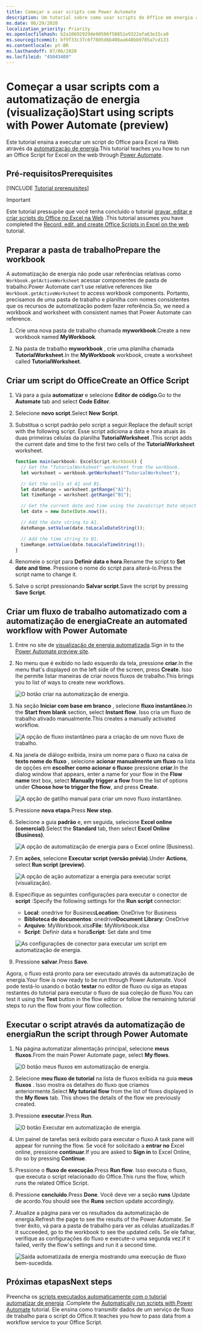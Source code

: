 ```yaml
---
title: Começar a usar scripts com Power Automate
description: Um tutorial sobre como usar scripts do Office em energia automatizada através de um gatilho manual.
ms.date: 06/29/2020
localization_priority: Priority
ms.openlocfilehash: b2a10692929de90506f58851e9322afa63e15ca0
ms.sourcegitcommit: bf9f33c37c6f7805d6b408aa648bb9785a7cd133
ms.contentlocale: pt-BR
ms.lasthandoff: 07/06/2020
ms.locfileid: "45043409"
---
```

# <a name="start-using-scripts-with-power-automate-preview"></a><span data-ttu-id="6c9cf-103">Começar a usar scripts com a automatização de energia (visualização)</span><span class="sxs-lookup"><span data-stu-id="6c9cf-103">Start using scripts with Power Automate (preview)</span></span>

<span data-ttu-id="6c9cf-104">Este tutorial ensina a executar um script do Office para Excel na Web através da [automatização de energia](https://flow.microsoft.com).</span><span class="sxs-lookup"><span data-stu-id="6c9cf-104">This tutorial teaches you how to run an Office Script for Excel on the web through [Power Automate](https://flow.microsoft.com).</span></span>

## <a name="prerequisites"></a><span data-ttu-id="6c9cf-105">Pré-requisitos</span><span class="sxs-lookup"><span data-stu-id="6c9cf-105">Prerequisites</span></span>

[!INCLUDE [Tutorial prerequisites](../includes/tutorial-prerequisites.md)]

> [!IMPORTANT]
> <span data-ttu-id="6c9cf-106">Este tutorial pressupõe que você tenha concluído o tutorial [gravar, editar e criar scripts do Office no Excel na Web](excel-tutorial.md) .</span><span class="sxs-lookup"><span data-stu-id="6c9cf-106">This tutorial assumes you have completed the [Record, edit, and create Office Scripts in Excel on the web](excel-tutorial.md) tutorial.</span></span>

## <a name="prepare-the-workbook"></a><span data-ttu-id="6c9cf-107">Preparar a pasta de trabalho</span><span class="sxs-lookup"><span data-stu-id="6c9cf-107">Prepare the workbook</span></span>

<span data-ttu-id="6c9cf-108">A automatização de energia não pode usar referências relativas como `Workbook.getActiveWorksheet` acessar componentes de pasta de trabalho.</span><span class="sxs-lookup"><span data-stu-id="6c9cf-108">Power Automate can't use relative references like `Workbook.getActiveWorksheet` to access workbook components.</span></span> <span data-ttu-id="6c9cf-109">Portanto, precisamos de uma pasta de trabalho e planilha com nomes consistentes que os recursos de automatização podem fazer referência.</span><span class="sxs-lookup"><span data-stu-id="6c9cf-109">So, we need a workbook and worksheet with consistent names that Power Automate can reference.</span></span>

1. <span data-ttu-id="6c9cf-110">Crie uma nova pasta de trabalho chamada **myworkbook**.</span><span class="sxs-lookup"><span data-stu-id="6c9cf-110">Create a new workbook named **MyWorkbook**.</span></span>

2. <span data-ttu-id="6c9cf-111">Na pasta de trabalho **myworkbook** , crie uma planilha chamada **TutorialWorksheet**.</span><span class="sxs-lookup"><span data-stu-id="6c9cf-111">In the **MyWorkbook** workbook, create a worksheet called **TutorialWorksheet**.</span></span>

## <a name="create-an-office-script"></a><span data-ttu-id="6c9cf-112">Criar um script do Office</span><span class="sxs-lookup"><span data-stu-id="6c9cf-112">Create an Office Script</span></span>

1. <span data-ttu-id="6c9cf-113">Vá para a guia **automatizar** e selecione **Editor de código**.</span><span class="sxs-lookup"><span data-stu-id="6c9cf-113">Go to the **Automate** tab and select **Code Editor**.</span></span>

2. <span data-ttu-id="6c9cf-114">Selecione **novo script**.</span><span class="sxs-lookup"><span data-stu-id="6c9cf-114">Select **New Script**.</span></span>

3. <span data-ttu-id="6c9cf-115">Substitua o script padrão pelo script a seguir.</span><span class="sxs-lookup"><span data-stu-id="6c9cf-115">Replace the default script with the following script.</span></span> <span data-ttu-id="6c9cf-116">Esse script adiciona a data e hora atuais às duas primeiras células da planilha **TutorialWorksheet** .</span><span class="sxs-lookup"><span data-stu-id="6c9cf-116">This script adds the current date and time to the first two cells of the **TutorialWorksheet** worksheet.</span></span>

    ```TypeScript
    function main(workbook: ExcelScript.Workbook) {
      // Get the "TutorialWorksheet" worksheet from the workbook.
      let worksheet = workbook.getWorksheet("TutorialWorksheet");

      // Get the cells at A1 and B1.
      let dateRange = worksheet.getRange("A1");
      let timeRange = worksheet.getRange("B1");

      // Get the current date and time using the JavaScript Date object.
      let date = new Date(Date.now());

      // Add the date string to A1.
      dateRange.setValue(date.toLocaleDateString());

      // Add the time string to B1.
      timeRange.setValue(date.toLocaleTimeString());
    }
    ```

4. <span data-ttu-id="6c9cf-117">Renomeie o script para **Definir data e hora**.</span><span class="sxs-lookup"><span data-stu-id="6c9cf-117">Rename the script to **Set date and time**.</span></span> <span data-ttu-id="6c9cf-118">Pressione o nome do script para alterá-lo.</span><span class="sxs-lookup"><span data-stu-id="6c9cf-118">Press the script name to change it.</span></span>

5. <span data-ttu-id="6c9cf-119">Salve o script pressionando **Salvar script**.</span><span class="sxs-lookup"><span data-stu-id="6c9cf-119">Save the script by pressing **Save Script**.</span></span>

## <a name="create-an-automated-workflow-with-power-automate"></a><span data-ttu-id="6c9cf-120">Criar um fluxo de trabalho automatizado com a automatização de energia</span><span class="sxs-lookup"><span data-stu-id="6c9cf-120">Create an automated workflow with Power Automate</span></span>

1. <span data-ttu-id="6c9cf-121">Entre no site de [visualização de energia automatizada](https://flow.microsoft.com).</span><span class="sxs-lookup"><span data-stu-id="6c9cf-121">Sign in to the [Power Automate preview site](https://flow.microsoft.com).</span></span>

2. <span data-ttu-id="6c9cf-122">No menu que é exibido no lado esquerdo da tela, pressione **criar**.</span><span class="sxs-lookup"><span data-stu-id="6c9cf-122">In the menu that's displayed on the left side of the screen, press **Create**.</span></span> <span data-ttu-id="6c9cf-123">Isso lhe permite listar maneiras de criar novos fluxos de trabalho.</span><span class="sxs-lookup"><span data-stu-id="6c9cf-123">This brings you to list of ways to create new workflows.</span></span>

    ![O botão criar na automatização de energia.](../images/power-automate-tutorial-1.png)

3. <span data-ttu-id="6c9cf-125">Na seção **Iniciar com base em branco** , selecione **fluxo instantâneo**.</span><span class="sxs-lookup"><span data-stu-id="6c9cf-125">In the **Start from blank** section, select **Instant flow**.</span></span> <span data-ttu-id="6c9cf-126">Isso cria um fluxo de trabalho ativado manualmente.</span><span class="sxs-lookup"><span data-stu-id="6c9cf-126">This creates a manually activated workflow.</span></span>

    ![A opção de fluxo instantâneo para a criação de um novo fluxo de trabalho.](../images/power-automate-tutorial-2.png)

4. <span data-ttu-id="6c9cf-128">Na janela de diálogo exibida, insira um nome para o fluxo na caixa de **texto nome do fluxo** , selecione **acionar manualmente um fluxo** na lista de opções em **escolher como acionar o fluxo**e pressione **criar**.</span><span class="sxs-lookup"><span data-stu-id="6c9cf-128">In the dialog window that appears, enter a name for your flow in the **Flow name** text box, select **Manually trigger a flow** from the list of options under **Choose how to trigger the flow**, and press **Create**.</span></span>

    ![A opção de gatilho manual para criar um novo fluxo instantâneo.](../images/power-automate-tutorial-3.png)

5. <span data-ttu-id="6c9cf-130">Pressione **nova etapa**.</span><span class="sxs-lookup"><span data-stu-id="6c9cf-130">Press **New step**.</span></span>

6. <span data-ttu-id="6c9cf-131">Selecione a guia **padrão** e, em seguida, selecione **Excel online (comercial)**.</span><span class="sxs-lookup"><span data-stu-id="6c9cf-131">Select the **Standard** tab, then select **Excel Online (Business)**.</span></span>

    ![A opção de automatização de energia para o Excel online (Business).](../images/power-automate-tutorial-4.png)

7. <span data-ttu-id="6c9cf-133">Em **ações**, selecione **Executar script (versão prévia)**.</span><span class="sxs-lookup"><span data-stu-id="6c9cf-133">Under **Actions**, select **Run script (preview)**.</span></span>

    ![A opção de ação automatizar a energia para executar script (visualização).](../images/power-automate-tutorial-5.png)

8. <span data-ttu-id="6c9cf-135">Especifique as seguintes configurações para executar o conector de **script** :</span><span class="sxs-lookup"><span data-stu-id="6c9cf-135">Specify the following settings for the **Run script** connector:</span></span>

    - <span data-ttu-id="6c9cf-136">**Local**: onedrive for Business</span><span class="sxs-lookup"><span data-stu-id="6c9cf-136">**Location**: OneDrive for Business</span></span>
    - <span data-ttu-id="6c9cf-137">**Biblioteca de documentos**: onedrive</span><span class="sxs-lookup"><span data-stu-id="6c9cf-137">**Document Library**: OneDrive</span></span>
    - <span data-ttu-id="6c9cf-138">**Arquivo**: MyWorkbook.xlsx</span><span class="sxs-lookup"><span data-stu-id="6c9cf-138">**File**: MyWorkbook.xlsx</span></span>
    - <span data-ttu-id="6c9cf-139">**Script**: Definir data e hora</span><span class="sxs-lookup"><span data-stu-id="6c9cf-139">**Script**: Set date and time</span></span>

    ![As configurações de conector para executar um script em automatização de energia.](../images/power-automate-tutorial-6.png)

9. <span data-ttu-id="6c9cf-141">Pressione **salvar**.</span><span class="sxs-lookup"><span data-stu-id="6c9cf-141">Press **Save**.</span></span>

<span data-ttu-id="6c9cf-142">Agora, o fluxo está pronto para ser executado através da automatização de energia.</span><span class="sxs-lookup"><span data-stu-id="6c9cf-142">Your flow is now ready to be run through Power Automate.</span></span> <span data-ttu-id="6c9cf-143">Você pode testá-lo usando o botão **testar** no editor de fluxo ou siga as etapas restantes do tutorial para executar o fluxo de sua coleção de fluxo.</span><span class="sxs-lookup"><span data-stu-id="6c9cf-143">You can test it using the **Test** button in the flow editor or follow the remaining tutorial steps to run the flow from your flow collection.</span></span>

## <a name="run-the-script-through-power-automate"></a><span data-ttu-id="6c9cf-144">Executar o script através da automatização de energia</span><span class="sxs-lookup"><span data-stu-id="6c9cf-144">Run the script through Power Automate</span></span>

1. <span data-ttu-id="6c9cf-145">Na página automatizar alimentação principal, selecione **meus fluxos**.</span><span class="sxs-lookup"><span data-stu-id="6c9cf-145">From the main Power Automate page, select **My flows**.</span></span>

    ![O botão meus fluxos em automatização de energia.](../images/power-automate-tutorial-7.png)

2. <span data-ttu-id="6c9cf-147">Selecione **meu fluxo de tutorial** na lista de fluxos exibida na guia **meus fluxos** . Isso mostra os detalhes do fluxo que criamos anteriormente.</span><span class="sxs-lookup"><span data-stu-id="6c9cf-147">Select **My tutorial flow** from the list of flows displayed in the **My flows** tab. This shows the details of the flow we previously created.</span></span>

3. <span data-ttu-id="6c9cf-148">Pressione **executar**.</span><span class="sxs-lookup"><span data-stu-id="6c9cf-148">Press **Run**.</span></span>

    ![O botão Executar em automatização de energia.](../images/power-automate-tutorial-8.png)

4. <span data-ttu-id="6c9cf-150">Um painel de tarefas será exibido para executar o fluxo.</span><span class="sxs-lookup"><span data-stu-id="6c9cf-150">A task pane will appear for running the flow.</span></span> <span data-ttu-id="6c9cf-151">Se você for solicitado a **entrar no** Excel online, pressione **continuar**.</span><span class="sxs-lookup"><span data-stu-id="6c9cf-151">If you are asked to **Sign in** to Excel Online, do so by pressing **Continue**.</span></span>

5. <span data-ttu-id="6c9cf-152">Pressione o **fluxo de execução**.</span><span class="sxs-lookup"><span data-stu-id="6c9cf-152">Press **Run flow**.</span></span> <span data-ttu-id="6c9cf-153">Isso executa o fluxo, que executa o script relacionado do Office.</span><span class="sxs-lookup"><span data-stu-id="6c9cf-153">This runs the flow, which runs the related Office Script.</span></span>

6. <span data-ttu-id="6c9cf-154">Pressione **concluído**.</span><span class="sxs-lookup"><span data-stu-id="6c9cf-154">Press **Done**.</span></span> <span data-ttu-id="6c9cf-155">Você deve ver a seção **runs** Update de acordo.</span><span class="sxs-lookup"><span data-stu-id="6c9cf-155">You should see the **Runs** section update accordingly.</span></span>

7. <span data-ttu-id="6c9cf-156">Atualize a página para ver os resultados da automatização de energia.</span><span class="sxs-lookup"><span data-stu-id="6c9cf-156">Refresh the page to see the results of the Power Automate.</span></span> <span data-ttu-id="6c9cf-157">Se tiver êxito, vá para a pasta de trabalho para ver as células atualizadas.</span><span class="sxs-lookup"><span data-stu-id="6c9cf-157">If it succeeded, go to the workbook to see the updated cells.</span></span> <span data-ttu-id="6c9cf-158">Se ele falhar, verifique as configurações do fluxo e execute-o uma segunda vez.</span><span class="sxs-lookup"><span data-stu-id="6c9cf-158">If it failed, verify the flow's settings and run it a second time.</span></span>

    ![Saída automatizada de energia mostrando uma execução de fluxo bem-sucedida.](../images/power-automate-tutorial-9.png)

## <a name="next-steps"></a><span data-ttu-id="6c9cf-160">Próximas etapas</span><span class="sxs-lookup"><span data-stu-id="6c9cf-160">Next steps</span></span>

<span data-ttu-id="6c9cf-161">Preencha os [scripts executados automaticamente com o tutorial automatizar de energia](excel-power-automate-trigger.md) .</span><span class="sxs-lookup"><span data-stu-id="6c9cf-161">Complete the [Automatically run scripts with Power Automate](excel-power-automate-trigger.md) tutorial.</span></span> <span data-ttu-id="6c9cf-162">Ele ensina como transmitir dados de um serviço de fluxo de trabalho para o script do Office.</span><span class="sxs-lookup"><span data-stu-id="6c9cf-162">It teaches you how to pass data from a workflow service to your Office Script.</span></span>
